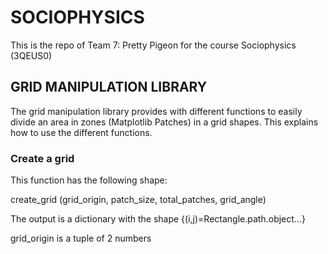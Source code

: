 # SOCIOPHYSICS
This is the repo of Team 7: Pretty Pigeon for the course Sociophysics (3QEUS0)

## GRID MANIPULATION LIBRARY
The grid manipulation library provides with different functions to easily divide an area in zones (Matplotlib Patches) in a grid shapes.
This explains how to use the different functions.

### Create a grid
This function has the following shape:

create_grid (grid_origin, patch_size, total_patches, grid_angle)

The output is a dictionary with the shape {(i,j)=Rectangle.path.object...}

grid_origin is a tuple of 2 numbers

